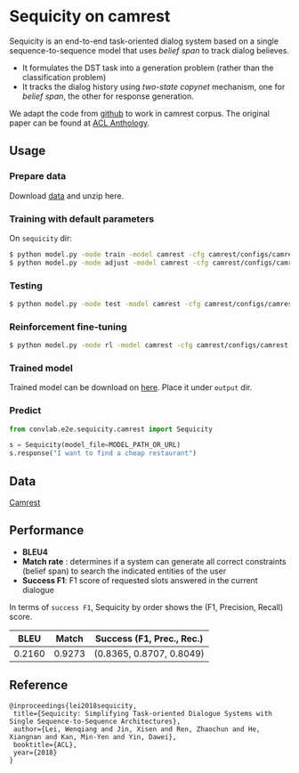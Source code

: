 # Sequicity on camrest

Sequicity is an end-to-end task-oriented dialog system based on a single sequence-to-sequence model that uses *belief span* to track dialog believes. 

- It formulates the DST task into a generation problem (rather than the classification problem)
- It tracks the dialog history using *two-state copynet* mechanism, one for *belief span*, the other for response generation.

We adapt the code from [github](https://github.com/WING-NUS/sequicity) to work in camrest corpus. The original paper can be found at [ACL Anthology](https://aclweb.org/anthology/papers/P/P18/P18-1133).

## Usage

### Prepare data

Download [data](https://convlab.blob.core.windows.net/convlab-2/sequicity_camrest_data.zip) and unzip here.

### Training with default parameters

On `sequicity` dir:

```bash
$ python model.py -mode train -model camrest -cfg camrest/configs/camrest.json
$ python model.py -mode adjust -model camrest -cfg camrest/configs/camrest.json
```

### Testing

```bash
$ python model.py -mode test -model camrest -cfg camrest/configs/camrest.json
```

### Reinforcement fine-tuning

```bash
$ python model.py -mode rl -model camrest -cfg camrest/configs/camrest.json
```

### Trained model

Trained model can be download on [here](https://convlab.blob.core.windows.net/convlab-2/sequicity_camrest.zip). Place it under `output` dir.

### Predict

```python
from convlab.e2e.sequicity.camrest import Sequicity

s = Sequicity(model_file=MODEL_PATH_OR_URL)
s.response("I want to find a cheap restaurant")
```

## Data

[Camrest](https://www.repository.cam.ac.uk/handle/1810/260970)

## Performance

- **BLEU4**
- **Match rate** : determines if a system can generate all correct constraints (belief span) to search the indicated entities of the user
- **Success F1**: F1 score of requested slots answered in the current dialogue

In terms of `success F1`,  Sequicity by order shows the (F1, Precision, Recall) score.

| BLEU | Match | Success (F1, Prec., Rec.) |
| - | - | - |
| 0.2160 | 0.9273 |(0.8365, 0.8707, 0.8049)|

## Reference

   ```
@inproceedings{lei2018sequicity,
	title={Sequicity: Simplifying Task-oriented Dialogue Systems with Single Sequence-to-Sequence Architectures},
	author={Lei, Wenqiang and Jin, Xisen and Ren, Zhaochun and He, Xiangnan and Kan, Min-Yen and Yin, Dawei},
	booktitle={ACL},
	year={2018}
}
   ```